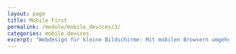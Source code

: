 ```yaml
---
layout: page
title: Mobile First
permalink: /module/mobile_devices/3/
categories: mobile_devices
excerpt: "Webdesign für kleine Bildschirme: Mit mobilen Browsern umgehen, mobile API's nutzen & Webentwicklung nach Mobile First"
---
```

